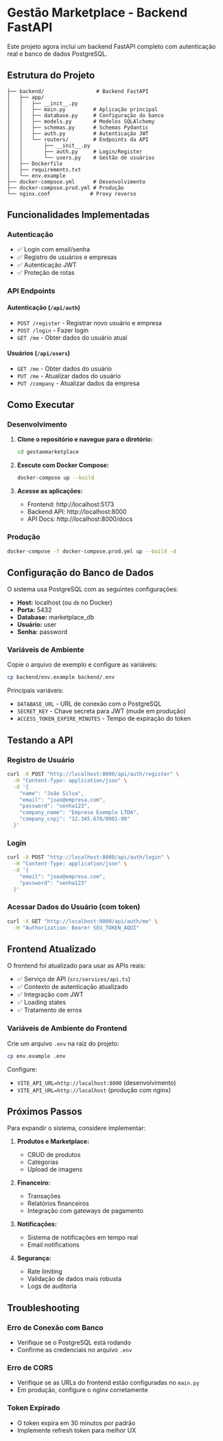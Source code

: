 # Gestão Marketplace - Backend FastAPI

Este projeto agora inclui um backend FastAPI completo com autenticação real e banco de dados PostgreSQL.

## Estrutura do Projeto

```
├── backend/                 # Backend FastAPI
│   ├── app/
│   │   ├── __init__.py
│   │   ├── main.py         # Aplicação principal
│   │   ├── database.py     # Configuração do banco
│   │   ├── models.py       # Modelos SQLAlchemy
│   │   ├── schemas.py      # Schemas Pydantic
│   │   ├── auth.py         # Autenticação JWT
│   │   └── routers/        # Endpoints da API
│   │       ├── __init__.py
│   │       ├── auth.py     # Login/Register
│   │       └── users.py    # Gestão de usuários
│   ├── Dockerfile
│   ├── requirements.txt
│   └── env.example
├── docker-compose.yml      # Desenvolvimento
├── docker-compose.prod.yml # Produção
└── nginx.conf             # Proxy reverso
```

## Funcionalidades Implementadas

### Autenticação
- ✅ Login com email/senha
- ✅ Registro de usuários e empresas
- ✅ Autenticação JWT
- ✅ Proteção de rotas

### API Endpoints

#### Autenticação (`/api/auth`)
- `POST /register` - Registrar novo usuário e empresa
- `POST /login` - Fazer login
- `GET /me` - Obter dados do usuário atual

#### Usuários (`/api/users`)
- `GET /me` - Obter dados do usuário
- `PUT /me` - Atualizar dados do usuário
- `PUT /company` - Atualizar dados da empresa

## Como Executar

### Desenvolvimento

1. **Clone o repositório e navegue para o diretório:**
   ```bash
   cd gestaomarketplace
   ```

2. **Execute com Docker Compose:**
   ```bash
   docker-compose up --build
   ```

3. **Acesse as aplicações:**
   - Frontend: http://localhost:5173
   - Backend API: http://localhost:8000
   - API Docs: http://localhost:8000/docs

### Produção

```bash
docker-compose -f docker-compose.prod.yml up --build -d
```

## Configuração do Banco de Dados

O sistema usa PostgreSQL com as seguintes configurações:

- **Host:** localhost (ou `db` no Docker)
- **Porta:** 5432
- **Database:** marketplace_db
- **Usuário:** user
- **Senha:** password

### Variáveis de Ambiente

Copie o arquivo de exemplo e configure as variáveis:

```bash
cp backend/env.example backend/.env
```

Principais variáveis:
- `DATABASE_URL` - URL de conexão com o PostgreSQL
- `SECRET_KEY` - Chave secreta para JWT (mude em produção)
- `ACCESS_TOKEN_EXPIRE_MINUTES` - Tempo de expiração do token

## Testando a API

### Registro de Usuário
```bash
curl -X POST "http://localhost:8000/api/auth/register" \
  -H "Content-Type: application/json" \
  -d '{
    "name": "João Silva",
    "email": "joao@empresa.com",
    "password": "senha123",
    "company_name": "Empresa Exemplo LTDA",
    "company_cnpj": "12.345.678/0001-90"
  }'
```

### Login
```bash
curl -X POST "http://localhost:8000/api/auth/login" \
  -H "Content-Type: application/json" \
  -d '{
    "email": "joao@empresa.com",
    "password": "senha123"
  }'
```

### Acessar Dados do Usuário (com token)
```bash
curl -X GET "http://localhost:8000/api/auth/me" \
  -H "Authorization: Bearer SEU_TOKEN_AQUI"
```

## Frontend Atualizado

O frontend foi atualizado para usar as APIs reais:

- ✅ Serviço de API (`src/services/api.ts`)
- ✅ Contexto de autenticação atualizado
- ✅ Integração com JWT
- ✅ Loading states
- ✅ Tratamento de erros

### Variáveis de Ambiente do Frontend

Crie um arquivo `.env` na raiz do projeto:

```bash
cp env.example .env
```

Configure:
- `VITE_API_URL=http://localhost:8000` (desenvolvimento)
- `VITE_API_URL=http://localhost` (produção com nginx)

## Próximos Passos

Para expandir o sistema, considere implementar:

1. **Produtos e Marketplace:**
   - CRUD de produtos
   - Categorias
   - Upload de imagens

2. **Financeiro:**
   - Transações
   - Relatórios financeiros
   - Integração com gateways de pagamento

3. **Notificações:**
   - Sistema de notificações em tempo real
   - Email notifications

4. **Segurança:**
   - Rate limiting
   - Validação de dados mais robusta
   - Logs de auditoria

## Troubleshooting

### Erro de Conexão com Banco
- Verifique se o PostgreSQL está rodando
- Confirme as credenciais no arquivo `.env`

### Erro de CORS
- Verifique se as URLs do frontend estão configuradas no `main.py`
- Em produção, configure o nginx corretamente

### Token Expirado
- O token expira em 30 minutos por padrão
- Implemente refresh token para melhor UX

